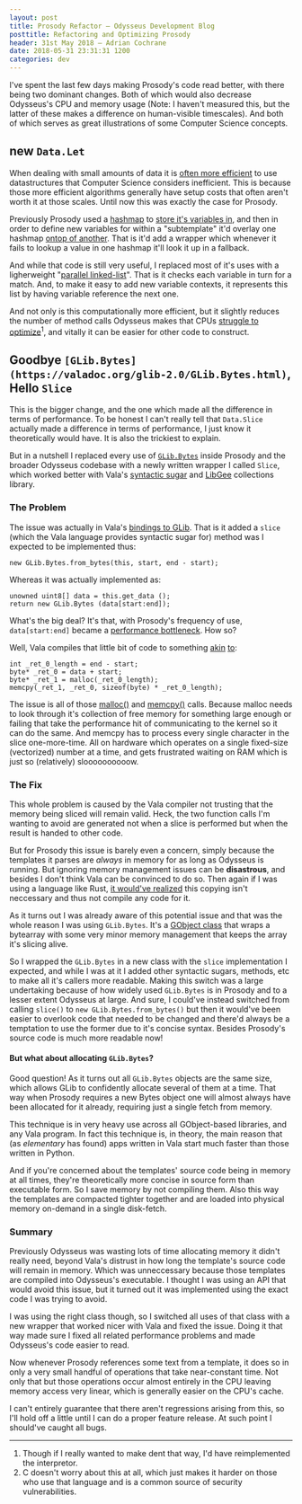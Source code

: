 ```yaml
---
layout: post
title: Prosody Refactor — Odysseus Development Blog
posttitle: Refactoring and Optimizing Prosody
header: 31st May 2018 — Adrian Cochrane
date: 2018-05-31 23:31:31 1200
categories: dev
---
```


I've spent the last few days making Prosody's code read better, with there being two dominant changes. Both of which would also decrease Odysseus's CPU and memory usage (Note: I haven't measured this, but the latter of these makes a difference on human-visible timescales). And both of which serves as great illustrations of some Computer Science concepts.

## new `Data.Let`
When dealing with small amounts of data it is [often more efficient](https://trac.webkit.org/browser/webkit/trunk/Source/WTF/wtf/BubbleSort.h#L31) to use datastructures that Computer Science considers inefficient. This is because those more efficient algorithms generally have setup costs that often aren't worth it at those scales. Until now this was exactly the case for Prosody.

Previously Prosody used a [hashmap](https://webkit.org/blog/6/hashtables-part-1/) to [store it's variables in](https://github.com/alcinnz/Odysseus/blob/931027dd14211ba7d9d3d1d62d1ec1a53cd53a70/src/Services/Prosody/data.vala#L227), and then in order to define new variables for within a "subtemplate" it'd overlay one hashmap [ontop of another](https://github.com/alcinnz/Odysseus/blob/931027dd14211ba7d9d3d1d62d1ec1a53cd53a70/src/Services/Prosody/data.vala#L285). That is it'd add a wrapper which whenever it fails to lookup a value in one hashmap it'll look it up in a fallback.

And while that code is still very useful, I replaced most of it's uses with a ligherweight "[parallel linked-list](https://github.com/alcinnz/Odysseus/blob/931027dd14211ba7d9d3d1d62d1ec1a53cd53a70/src/Services/Prosody/data.vala#L364)". That is it checks each variable in turn for a match. And, to make it easy to add new variable contexts, it represents this list by having variable reference the next one.

And not only is this computationally more efficient, but it slightly reduces the number of method calls Odysseus makes that CPUs [struggle to optimize](https://webkit.org/blog/189/announcing-squirrelfish/)<sup title="Though if I really wanted to make dent that way, I'd have reimplemented the interpretor.">1</sup>, and vitally it can be easier for other code to construct.

## Goodbye `[GLib.Bytes](https://valadoc.org/glib-2.0/GLib.Bytes.html)`, Hello `Slice`
This is the bigger change, and the one which made all the difference in terms of performance. To be honest I can't really tell that `Data.Slice` actually made a difference in terms of performance, I just know it theoretically would have. It is also the trickiest to explain.

But in a nutshell I replaced every use of [`GLib.Bytes`](https://gitlab.gnome.org/GNOME/glib/blob/master/glib/gbytes.c) inside Prosody and the broader Odysseus codebase with a newly written wrapper I called `Slice`, which worked better with Vala's [syntactic sugar](https://www.syntacticsugar.org/) and [LibGee](https://valadoc.org/gee-0.8/Gee.html) collections library.

### The Problem
The issue was actually in Vala's [bindings to GLib](https://gitlab.gnome.org/GNOME/vala/blob/90b7a26ed6d74cc2d2371ffd4108ebad3b8bc98d/vapi/glib-2.0.vapi#L5028). That is it added a `slice` (which the Vala language provides syntactic sugar for) method was I expected to be implemented thus:

    new GLib.Bytes.from_bytes(this, start, end - start);

Whereas it was actually implemented as:

    unowned uint8[] data = this.get_data ();
    return new GLib.Bytes (data[start:end]);

What's the big deal? It's that, with Prosody's frequency of use, `data[start:end]` became a [performance bottleneck](https://www.apicasystems.com/blog/5-common-performance-bottlenecks/). How so?

Well, Vala compiles that little bit of code to something [akin](https://gitlab.gnome.org/GNOME/vala/blob/90b7a26ed6d74cc2d2371ffd4108ebad3b8bc98d/codegen/valaccodearraymodule.vala#L193) [to](https://gitlab.gnome.org/GNOME/vala/blob/90b7a26ed6d74cc2d2371ffd4108ebad3b8bc98d/codegen/valaccodearraymodule.vala#L419):

    int _ret_0_length = end - start;
    byte* _ret_0 = data + start;
    byte* _ret_1 = malloc(_ret_0_length);
    memcpy(_ret_1, _ret_0, sizeof(byte) * _ret_0_length);

The issue is all of those [malloc()](https://sourceware.org/git/?p=glibc.git;a=blob;f=malloc/malloc.c;h=96149549758dd424f5c08bed3b7ed1259d5d5664;hb=HEAD#l44) and [memcpy()](https://sourceware.org/git/?p=glibc.git;a=blob;f=sysdeps/i386/memcpy.S;h=0f8719087c33e018ec4bba45254900494b1db25c;hb=HEAD#l56) calls. Because malloc needs to look through it's collection of free memory for something large enough or failing that take the performance hit of communicating to the kernel so it can do the same. And memcpy has to process every single character in the slice one-more-time. All on hardware which operates on a single fixed-size (vectorized) number at a time, and gets frustrated waiting on RAM which is just so (relatively) sloooooooooow.

### The Fix
This whole problem is caused by the Vala compiler not trusting that the memory being sliced will remain valid. Heck, the two function calls I'm wanting to avoid are generated not when a slice is performed but when the result is handed to other code.

But for Prosody this issue is barely even a concern, simply because the templates it parses are *always* in memory for as long as Odysseus is running. But ignoring memory management issues can be **disastrous**, and besides I don't think Vala can be convinced to do so. Then again if I was using a language like Rust, [it would've realized](https://doc.rust-lang.org/book/second-edition/ch10-03-lifetime-syntax.html) this copying isn't neccessary and thus not compile any code for it.

As it turns out I was already aware of this potential issue and that was the whole reason I was using `GLib.Bytes`. It's a [GObject class](https://developer.gnome.org/gobject/stable/chapter-gobject.html) that wraps a bytearray with some very minor memory management that keeps the array it's slicing alive.

So I wrapped the `GLib.Bytes` in a new class with the `slice` implementation I expected, and while I was at it I added other syntactic sugars, methods, etc to make all it's callers more readable. Making this switch was a large undertaking because of how widely used `GLib.Bytes` is in Prosody and to a lesser extent Odysseus at large. And sure, I could've instead switched from calling `slice()` to `new GLib.Bytes.from_bytes()` but then it would've been easier to overlook code that needed to be changed and there'd always be a temptation to use the former due to it's concise syntax. Besides Prosody's source code is much more readable now!

#### But what about allocating `GLib.Bytes`?
Good question! As it turns out all `GLib.Bytes` objects are the same size, which allows GLib to confidently allocate several of them at a time. That way when Prosody requires a new Bytes object one will almost always have been allocated for it already, requiring just a single fetch from memory.

This technique is in very heavy use across all GObject-based libraries, and any Vala program. In fact this technique is, in theory, the main reason that (as *elementary* has found) apps written in Vala start much faster than those written in Python.

And if you're concerned about the templates' source code being in memory at all times, they're theoretically more concise in source form than executable form. So I save memory by not compiling them. Also this way the templates are compacted tighter together and are loaded into physical memory on-demand in a single disk-fetch. 

### Summary
Previously Odysseus was wasting lots of time allocating memory it didn't really need, beyond Vala's distrust in how long the template's source code will remain in memory. Which was unneccessary because those templates are compiled into Odysseus's executable. I thought I was using an API that would avoid this issue, but it turned out it was implemented using the exact code I was trying to avoid.

I was using the right class though, so I switched all uses of that class with a new wrapper that worked nicer with Vala and fixed the issue. Doing it that way made sure I fixed all related performance problems and made Odysseus's code easier to read.

Now whenever Prosody references some text from a template, it does so in only a very small handful of operations that take near-constant time. Not only that but those operations occur almost entirely in the CPU leaving memory access very linear, which is generally easier on the CPU's cache.

I can't entirely guarantee that there aren't regressions arising from this, so I'll hold off a little until I can do a proper feature release. At such point I should've caught all bugs.

---

1. Though if I really wanted to make dent that way, I'd have reimplemented the interpretor.
2. C doesn't worry about this at all, which just makes it harder on those who use that language and is a common source of security vulnerabilities.
